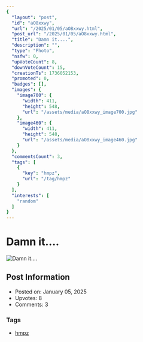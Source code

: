 ```yaml
---
{
  "layout": "post",
  "id": "aO8xxwy",
  "url": "/2025/01/05/aO8xxwy.html",
  "post_url": "/2025/01/05/aO8xxwy.html",
  "title": "Damn it....",
  "description": "",
  "type": "Photo",
  "nsfw": 0,
  "upVoteCount": 8,
  "downVoteCount": 15,
  "creationTs": 1736052153,
  "promoted": 0,
  "badges": [],
  "images": {
    "image700": {
      "width": 411,
      "height": 548,
      "url": "/assets/media/aO8xxwy_image700.jpg"
    },
    "image460": {
      "width": 411,
      "height": 548,
      "url": "/assets/media/aO8xxwy_image460.jpg"
    }
  },
  "commentsCount": 3,
  "tags": [
    {
      "key": "hmpz",
      "url": "/tag/hmpz"
    }
  ],
  "interests": [
    "random"
  ]
}
---
```


# Damn it....

![Damn it....](/assets/media/aO8xxwy_image700.jpg)

## Post Information

- Posted on: January 05, 2025
- Upvotes: 8
- Comments: 3

### Tags

- [hmpz](/tag/hmpz)
